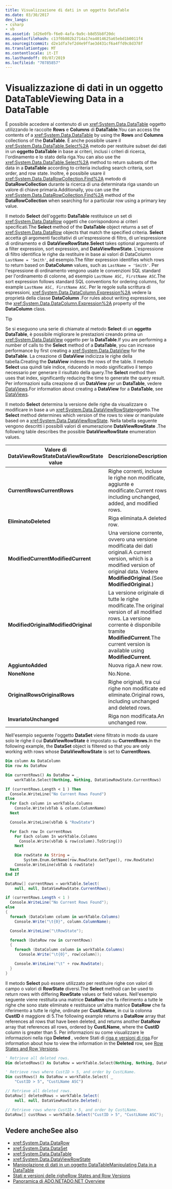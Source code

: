```yaml
---
title: Visualizzazione di dati in un oggetto DataTable
ms.date: 03/30/2017
dev_langs:
- csharp
- vb
ms.assetid: 1d26e0fb-f6e0-4afa-9a9c-b8d55b8f20dc
ms.openlocfilehash: c13f0b802b2714a17ea4014625a65ebd1b0011f4
ms.sourcegitcommit: d2e1dfa7ef2d4e9ffae3d431cf6a4ffd9c8d378f
ms.translationtype: MT
ms.contentlocale: it-IT
ms.lasthandoff: 09/07/2019
ms.locfileid: "70785857"
---
```

# <a name="viewing-data-in-a-datatable"></a><span data-ttu-id="08577-102">Visualizzazione di dati in un oggetto DataTable</span><span class="sxs-lookup"><span data-stu-id="08577-102">Viewing Data in a DataTable</span></span>

<span data-ttu-id="08577-103">È possibile accedere al contenuto di un <xref:System.Data.DataTable> oggetto utilizzando le raccolte **Rows** e **Columns** di **DataTable**.</span><span class="sxs-lookup"><span data-stu-id="08577-103">You can access the contents of a <xref:System.Data.DataTable> by using the **Rows** and **Columns** collections of the **DataTable**.</span></span> <span data-ttu-id="08577-104">È anche possibile usare il <xref:System.Data.DataTable.Select%2A> metodo per restituire subset dei dati in un **oggetto DataTable** in base ai criteri, inclusi i criteri di ricerca, l'ordinamento e lo stato della riga.</span><span class="sxs-lookup"><span data-stu-id="08577-104">You can also use the <xref:System.Data.DataTable.Select%2A> method to return subsets of the data in a **DataTable** according to criteria including search criteria, sort order, and row state.</span></span> <span data-ttu-id="08577-105">Inoltre, è possibile usare il <xref:System.Data.DataRowCollection.Find%2A> metodo di **DataRowCollection** durante la ricerca di una determinata riga usando un valore di chiave primaria.</span><span class="sxs-lookup"><span data-stu-id="08577-105">Additionally, you can use the <xref:System.Data.DataRowCollection.Find%2A> method of the **DataRowCollection** when searching for a particular row using a primary key value.</span></span>

<span data-ttu-id="08577-106">Il metodo **Select** dell'oggetto **DataTable** restituisce un set di <xref:System.Data.DataRow> oggetti che corrispondono ai criteri specificati.</span><span class="sxs-lookup"><span data-stu-id="08577-106">The **Select** method of the **DataTable** object returns a set of <xref:System.Data.DataRow> objects that match the specified criteria.</span></span> <span data-ttu-id="08577-107">**Select** accetta gli argomenti facoltativi di un'espressione di filtro, di un'espressione di ordinamento e di **DataViewRowState**.</span><span class="sxs-lookup"><span data-stu-id="08577-107">**Select** takes optional arguments of a filter expression, sort expression, and **DataViewRowState**.</span></span> <span data-ttu-id="08577-108">L'espressione di filtro identifica le righe da restituire in base ai valori di DataColumn `LastName = 'Smith'`, ad esempio.</span><span class="sxs-lookup"><span data-stu-id="08577-108">The filter expression identifies which rows to return based on **DataColumn** values, such as `LastName = 'Smith'`.</span></span> <span data-ttu-id="08577-109">Per l'espressione di ordinamento vengono usate le convenzioni SQL standard per l'ordinamento di colonne, ad esempio `LastName ASC, FirstName ASC`.</span><span class="sxs-lookup"><span data-stu-id="08577-109">The sort expression follows standard SQL conventions for ordering columns, for example `LastName ASC, FirstName ASC`.</span></span> <span data-ttu-id="08577-110">Per le regole sulla scrittura di espressioni, <xref:System.Data.DataColumn.Expression%2A> vedere la proprietà della classe **DataColumn** .</span><span class="sxs-lookup"><span data-stu-id="08577-110">For rules about writing expressions, see the <xref:System.Data.DataColumn.Expression%2A> property of the **DataColumn** class.</span></span>

> [!TIP]
> <span data-ttu-id="08577-111">Se si eseguono una serie di chiamate al metodo **Select** di un **oggetto DataTable**, è possibile migliorare le prestazioni creando prima un <xref:System.Data.DataView> oggetto per la **DataTable**.</span><span class="sxs-lookup"><span data-stu-id="08577-111">If you are performing a number of calls to the **Select** method of a **DataTable**, you can increase performance by first creating a <xref:System.Data.DataView> for the **DataTable**.</span></span> <span data-ttu-id="08577-112">La creazione di **DataView** indicizza le righe della tabella.</span><span class="sxs-lookup"><span data-stu-id="08577-112">Creating the **DataView** indexes the rows of the table.</span></span> <span data-ttu-id="08577-113">Il metodo **Select** usa quindi tale indice, riducendo in modo significativo il tempo necessario per generare il risultato della query.</span><span class="sxs-lookup"><span data-stu-id="08577-113">The **Select** method then uses that index, significantly reducing the time to generate the query result.</span></span> <span data-ttu-id="08577-114">Per informazioni sulla creazione di un **DataView** per un **DataTable**, vedere [DataViews](dataviews.md).</span><span class="sxs-lookup"><span data-stu-id="08577-114">For information about creating a **DataView** for a **DataTable**, see [DataViews](dataviews.md).</span></span>

<span data-ttu-id="08577-115">Il metodo **Select** determina la versione delle righe da visualizzare o modificare in base a un <xref:System.Data.DataViewRowState>oggetto.</span><span class="sxs-lookup"><span data-stu-id="08577-115">The **Select** method determines which version of the rows to view or manipulate based on a <xref:System.Data.DataViewRowState>.</span></span> <span data-ttu-id="08577-116">Nella tabella seguente vengono descritti i possibili valori di enumerazione **DataViewRowState** .</span><span class="sxs-lookup"><span data-stu-id="08577-116">The following table describes the possible **DataViewRowState** enumeration values.</span></span>

|<span data-ttu-id="08577-117">Valore di DataViewRowState</span><span class="sxs-lookup"><span data-stu-id="08577-117">DataViewRowState value</span></span>|<span data-ttu-id="08577-118">Descrizione</span><span class="sxs-lookup"><span data-stu-id="08577-118">Description</span></span>|
|----------------------------|-----------------|
|<span data-ttu-id="08577-119">**CurrentRows**</span><span class="sxs-lookup"><span data-stu-id="08577-119">**CurrentRows**</span></span>|<span data-ttu-id="08577-120">Righe correnti, incluse le righe non modificate, aggiunte e modificate.</span><span class="sxs-lookup"><span data-stu-id="08577-120">Current rows including unchanged, added, and modified rows.</span></span>|
|<span data-ttu-id="08577-121">**Eliminato**</span><span class="sxs-lookup"><span data-stu-id="08577-121">**Deleted**</span></span>|<span data-ttu-id="08577-122">Riga eliminata.</span><span class="sxs-lookup"><span data-stu-id="08577-122">A deleted row.</span></span>|
|<span data-ttu-id="08577-123">**ModifiedCurrent**</span><span class="sxs-lookup"><span data-stu-id="08577-123">**ModifiedCurrent**</span></span>|<span data-ttu-id="08577-124">Una versione corrente, ovvero una versione modificata dei dati originali.</span><span class="sxs-lookup"><span data-stu-id="08577-124">A current version, which is a modified version of original data.</span></span> <span data-ttu-id="08577-125">Vedere **ModifiedOriginal**.</span><span class="sxs-lookup"><span data-stu-id="08577-125">(See **ModifiedOriginal**.)</span></span>|
|<span data-ttu-id="08577-126">**ModifiedOriginal**</span><span class="sxs-lookup"><span data-stu-id="08577-126">**ModifiedOriginal**</span></span>|<span data-ttu-id="08577-127">La versione originale di tutte le righe modificate.</span><span class="sxs-lookup"><span data-stu-id="08577-127">The original version of all modified rows.</span></span> <span data-ttu-id="08577-128">La versione corrente è disponibile tramite **ModifiedCurrent**.</span><span class="sxs-lookup"><span data-stu-id="08577-128">The current version is available using **ModifiedCurrent**.</span></span>|
|<span data-ttu-id="08577-129">**Aggiunto**</span><span class="sxs-lookup"><span data-stu-id="08577-129">**Added**</span></span>|<span data-ttu-id="08577-130">Nuova riga.</span><span class="sxs-lookup"><span data-stu-id="08577-130">A new row.</span></span>|
|<span data-ttu-id="08577-131">**None**</span><span class="sxs-lookup"><span data-stu-id="08577-131">**None**</span></span>|<span data-ttu-id="08577-132">No.</span><span class="sxs-lookup"><span data-stu-id="08577-132">None.</span></span>|
|<span data-ttu-id="08577-133">**OriginalRows**</span><span class="sxs-lookup"><span data-stu-id="08577-133">**OriginalRows**</span></span>|<span data-ttu-id="08577-134">Righe originali, tra cui righe non modificate ed eliminate.</span><span class="sxs-lookup"><span data-stu-id="08577-134">Original rows, including unchanged and deleted rows.</span></span>|
|<span data-ttu-id="08577-135">**Invariato**</span><span class="sxs-lookup"><span data-stu-id="08577-135">**Unchanged**</span></span>|<span data-ttu-id="08577-136">Riga non modificata.</span><span class="sxs-lookup"><span data-stu-id="08577-136">An unchanged row.</span></span>|

<span data-ttu-id="08577-137">Nell'esempio seguente l'oggetto **DataSet** viene filtrato in modo da usare solo le righe il cui **DataViewRowState** è impostato su **CurrentRows**.</span><span class="sxs-lookup"><span data-stu-id="08577-137">In the following example, the **DataSet** object is filtered so that you are only working with rows whose **DataViewRowState** is set to **CurrentRows**.</span></span>

```vb
Dim column As DataColumn
Dim row As DataRow

Dim currentRows() As DataRow = _
    workTable.Select(Nothing, Nothing, DataViewRowState.CurrentRows)

If (currentRows.Length < 1 ) Then
  Console.WriteLine("No Current Rows Found")
Else
  For Each column in workTable.Columns
    Console.Write(vbTab & column.ColumnName)
  Next

  Console.WriteLine(vbTab & "RowState")

  For Each row In currentRows
    For Each column In workTable.Columns
      Console.Write(vbTab & row(column).ToString())
    Next

    Dim rowState As String = _
        System.Enum.GetName(row.RowState.GetType(), row.RowState)
    Console.WriteLine(vbTab & rowState)
  Next
End If
```

```csharp
DataRow[] currentRows = workTable.Select(
    null, null, DataViewRowState.CurrentRows);

if (currentRows.Length < 1 )
  Console.WriteLine("No Current Rows Found");
else
{
  foreach (DataColumn column in workTable.Columns)
    Console.Write("\t{0}", column.ColumnName);

  Console.WriteLine("\tRowState");

  foreach (DataRow row in currentRows)
  {
    foreach (DataColumn column in workTable.Columns)
      Console.Write("\t{0}", row[column]);

    Console.WriteLine("\t" + row.RowState);
  }
}
```

<span data-ttu-id="08577-138">Il metodo **Select** può essere utilizzato per restituire righe con valori di campo o valori di **RowState** diversi.</span><span class="sxs-lookup"><span data-stu-id="08577-138">The **Select** method can be used to return rows with differing **RowState** values or field values.</span></span> <span data-ttu-id="08577-139">Nell'esempio seguente viene restituita una matrice **DataRow** che fa riferimento a tutte le righe che sono state eliminate e restituisce un'altra matrice **DataRow** che fa riferimento a tutte le righe, ordinate per **CustLName**, in cui la colonna **CustID** è maggiore di 5.</span><span class="sxs-lookup"><span data-stu-id="08577-139">The following example returns a **DataRow** array that references all rows that have been deleted, and returns another **DataRow** array that references all rows, ordered by **CustLName**, where the **CustID** column is greater than 5.</span></span> <span data-ttu-id="08577-140">Per informazioni su come visualizzare le informazioni nella riga **Deleted** , vedere Stati di [riga e versioni di riga](row-states-and-row-versions.md).</span><span class="sxs-lookup"><span data-stu-id="08577-140">For information about how to view the information in the **Deleted** row, see [Row States and Row Versions](row-states-and-row-versions.md).</span></span>

```vb
' Retrieve all deleted rows.
Dim deletedRows() As DataRow = workTable.Select(Nothing, Nothing, DataViewRowState.Deleted)

' Retrieve rows where CustID > 5, and order by CustLName.
Dim custRows() As DataRow = workTable.Select( _
    "CustID > 5", "CustLName ASC")
```

```csharp
// Retrieve all deleted rows.
DataRow[] deletedRows = workTable.Select(
    null, null, DataViewRowState.Deleted);

// Retrieve rows where CustID > 5, and order by CustLName.
DataRow[] custRows = workTable.Select("CustID > 5", "CustLName ASC");
```

## <a name="see-also"></a><span data-ttu-id="08577-141">Vedere anche</span><span class="sxs-lookup"><span data-stu-id="08577-141">See also</span></span>

- <xref:System.Data.DataRow>
- <xref:System.Data.DataSet>
- <xref:System.Data.DataTable>
- <xref:System.Data.DataViewRowState>
- [<span data-ttu-id="08577-142">Manipolazione di dati in un oggetto DataTable</span><span class="sxs-lookup"><span data-stu-id="08577-142">Manipulating Data in a DataTable</span></span>](manipulating-data-in-a-datatable.md)
- [<span data-ttu-id="08577-143">Stati e versioni delle righe</span><span class="sxs-lookup"><span data-stu-id="08577-143">Row States and Row Versions</span></span>](row-states-and-row-versions.md)
- [<span data-ttu-id="08577-144">Panoramica di ADO.NET</span><span class="sxs-lookup"><span data-stu-id="08577-144">ADO.NET Overview</span></span>](../ado-net-overview.md)
